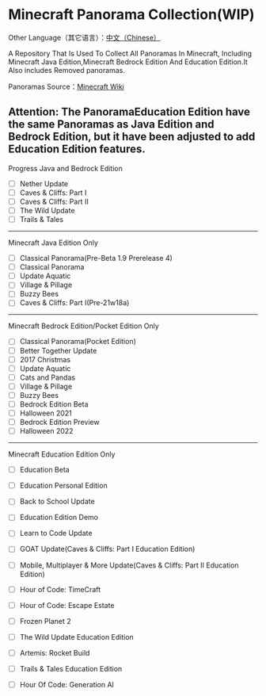 # Minecraft Panorama Collection(WIP)

Other Language（其它语言）：[中文（Chinese）](https://github.com/SomethingWasWrong-David/Minecraft-Panorama-Collection/blob/main/ReadME-CN.md)

A Repository That Is Used To Collect All Panoramas In Minecraft, Including Minecraft Java Edition,Minecraft Bedrock Edition And Education Edition.It Also includes Removed panoramas.

Panoramas Source：[Minecraft Wiki](https://minecraft.wiki/w/Panorama)

Attention: The PanoramaEducation Edition have the same Panoramas as Java Edition and Bedrock Edition, but it have been adjusted to add Education Edition features.
---------------------------------------
Progress
Java and Bedrock Edition
- [ ] Nether Update
- [ ] Caves & Cliffs: Part I
- [ ] Caves & Cliffs: Part II
- [ ] The Wild Update
- [ ] Trails & Tales

-----------------------------------------------------------------

Minecraft Java Edition Only
- [ ] Classical Panorama(Pre-Beta 1.9 Prerelease 4)
- [ ] Classical Panorama
- [ ] Update Aquatic
- [ ] Village & Pillage
- [ ] Buzzy Bees
- [ ] Caves & Cliffs: Part I(Pre-21w18a)

-----------------------------------------------------------------

Minecraft Bedrock Edition/Pocket Edition Only
- [ ] Classical Panorama(Pocket Edition)
- [ ] Better Together Update
- [ ] 2017 Christmas
- [ ] Update Aquatic
- [ ] Cats and Pandas
- [ ] Village & Pillage
- [ ] Buzzy Bees
- [ ] Bedrock Edition Beta
- [ ] Halloween 2021
- [ ] Bedrock Edition Preview
- [ ] Halloween 2022

-----------------------------------------------------------------

Minecraft Education Edition Only
- [ ] Education Beta
- [ ] Education Personal Edition
- [ ] Back to School Update
- [ ] Education Edition Demo
- [ ] Learn to Code Update
- [ ] GOAT Update(Caves & Cliffs: Part I Education Edition)
- [ ] Mobile, Multiplayer & More Update(Caves & Cliffs: Part II Education Edition)
- [ ] Hour of Code: TimeCraft
- [ ] Hour of Code: Escape Estate
- [ ] Frozen Planet 2
- [ ] The Wild Update Education Edition
- [ ] Artemis: Rocket Build
- [ ] Trails & Tales Education Edition
- [ ] Hour Of Code: Generation AI
      

